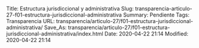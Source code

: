 Title: Estructura jurisdiccional y administrativa
Slug: transparencia-articulo-27-f01-estructura-jurisdiccional-administrativa
Summary: Pendiente
Tags: Transparencia
URL: transparencia/articulo-27/f01-estructura-jurisdiccional-administrativa/
Save_As: transparencia/articulo-27/f01-estructura-jurisdiccional-administrativa/index.html
Date: 2020-04-22 21:14
Modified: 2020-04-22 21:14


